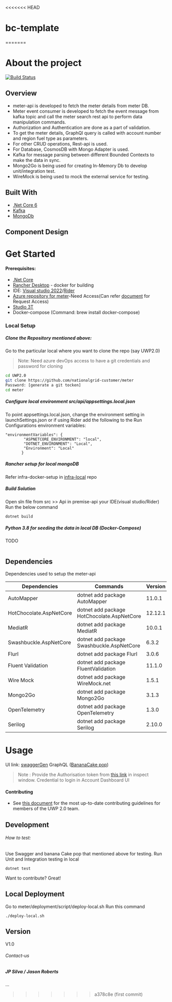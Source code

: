 <<<<<<< HEAD
# bc-template
=======

# About the project

[![Build Status](https://github.com/nationalgrid-customer/premise/actions/workflows/ci.yml/badge.svg?branch=main)](https://github.com/nationalgrid-customer/premise/actions/workflows/ci.yml)

## Overview
- meter-api is developed to fetch the meter details from meter DB.
- Meter event consumer is developed to fetch the event message from kafka topic and call the meter search rest api to perform data manipulation commands.
- Authorization and Authentication are done as a part of validation.
- To get the meter details, GraphQl query is called with account number and region fuel type as parameters.
- For other CRUD operations, Rest-api is used.
- For Database, CosmosDB with Mongo Adapter is used.
- Kafka for message parsing between different Bounded Contexts to make the data in sync.
- Mongo2Go is being used for creating In-Memory Db to develop unit/integration test.
- WireMock is being used to mock the external service for testing.

## Built With
- [.Net Core 6](https://dotnet.microsoft.com/en-us//)
- [Kafka](https://kafka.apache.org/)
- [MongoDb](https://www.mongodb.com/)

## Component Design

# Get Started
#### Prerequisites:
- [.Net Core](https://dotnet.microsoft.com/en-us/)
- [Rancher Desktop](https://rancher.com/products/rancher-desktop) - docker for building
- IDE: [Visual studio 2022](https://visualstudio.microsoft.com/vs/)/[Rider](https://www.jetbrains.com/rider/)
- [Azure repository for meter](https://github.com/nationalgrid-customer/meter)-Need Access(Can refer [document](https://docs.google.com/document/d/1vtU9UtephBNh3wV0vy7i_Opof1fW7AKGbRq4T8dBdTk/edit?hl=en&forcehl=1) for Request Access)
- [Studio 3T](https://studio3t.com/)
- Docker-compose (Command: brew install docker-compose)


### Local Setup

##### Clone the Repository mentioned above:
Go to the particular local where you want to clone the repo (say UWP2.0)
>Note: Need azure devOps access to have a git credentials and  password for cloning


```sh
cd UWP2.0
git clone https://github.com/nationalgrid-customer/meter
Password: [generate a git tocken]
cd meter
```
##### Configure local environment src/api/appsettings.local.json
To point appsettings.local.json, change the environment setting in launchSettings.json or if using Rider add the following to the Run Configurations environment variables:
```
"environmentVariables": {
        "ASPNETCORE_ENVIRONMENT": "local",
        "DOTNET_ENVIRONMENT": "Local",
        "Environment": "Local"
       }
```

##### Rancher setup for local mongoDB
Refer infra-docker-setup in [infra-local](https://dev.azure.com/NGRID/US-4750J-ADOProject-01/_git/infra-local?path=/infra-docker-setup) repo

##### Build Solution
Open sln file from src >> Api in premise-api  your IDE(visual studio/Rider)
Run the below command
```sh
dotnet build
```
##### Python 3.8 for seeding the data in local DB (Docker-Compose)

TODO
```sh

```

## Dependencies

Dependencies used to setup the meter-api

| Dependencies | Commands |Version|
| ------ | ------ |----------|
| AutoMapper | dotnet add package AutoMapper  |11.0.1
| HotChocolate.AspNetCore | dotnet add package HotChocolate.AspNetCore  |12.12.1
| MediatR | dotnet add package MediatR  |10.0.1
| Swashbuckle.AspNetCore | dotnet add package Swashbuckle.AspNetCore |6.3.2
| Flurl | dotnet add package Flurl |3.0.6
| Fluent Validation | dotnet add package FluentValidation  |11.1.0
|Wire Mock|dotnet add package WireMock.net |1.5.1
|Mongo2Go |dotnet add package Mongo2Go |3.1.3
|OpenTelemetry|dotnet add package OpenTelemetry |1.3.0
|Serilog|dotnet add package Serilog | 2.10.0

# Usage
UI link: [swaggerGen](https://localhost:57779/swagger/index.html)
GraphQL ([BananaCake pop](https://localhost:57779/premise-api/graphQL))
>Note : Provide the Authorisation token from [this link](https://green-pond-082a9350f.1.azurestaticapps.net/) in inspect window.
>Credential to login in Account Dashboard UI



#### Contributing
- See [this document](https://nationalgridplc.sharepoint.com/:w:/s/GRP-INT-US-UWP2.0/Ec-K1IkJYTNHhsyQ88DXv3cB4VrwHIebgr7N7cZAM9Tekg?e=pFghPg&isSPOFile=1)  for the most up-to-date contributing guidelines for members of the UWP 2.0 team.

## Development

###### How to test:
Use Swagger and banana Cake pop that mentioned above for testing.
Run Unit and Integration testing in local
```
dotnet test
```

Want to contribute? Great!


## Local Deployment
Go to meter/deployment/script/deploy-local.sh
Run this command
```
./deploy-local.sh
```

## Version

V1.0

###### Contact-us 
##### JP Silva / Jason Roberts
...
>>>>>>> a378c8e (first commit)

